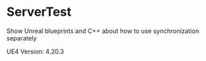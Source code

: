 # ServerTest
Show Unreal blueprints and C++ about how to use synchronization separately

UE4 Version: 4.20.3
